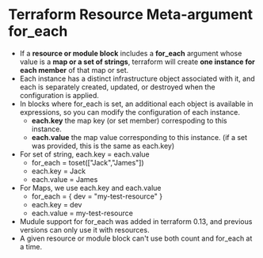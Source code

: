 # Terraform Resource Meta-argument for_each
- If a **resource or module block** includes a **for_each** argument whose value is a **map or a set of strings**, terraform will create **one instance for each member** of that map or set.
- Each instance has a distinct infrastructure object associated with it, and each is separately created, updated, or destroyed when the configuration is applied.
- In blocks where for_each is set, an additional each object is available in expressions, so you can modify the configuration of each instance.
  - **each.key** the map key (or set member) correspoding to this instance.
  - **each.value** the map value corresponding to this instance. (if a set was provided, this is the same as each.key)
- For set of string, each.key = each.value
  - for_each = toset(["Jack","James"])
  - each.key = Jack
  - each.value = James
- For Maps, we use each.key and each.value
  - for_each = {
      dev = "my-test-resource"
  }
  - each.key = dev
  - each.value = my-test-resource
- Mudule support for for_each was added in terraform 0.13, and previous versions can only use it with resources.
- A given resource or module block can't use both count and for_each at a time.